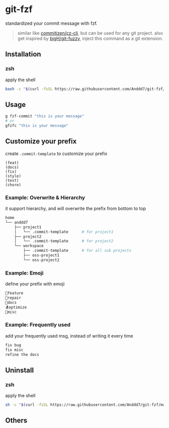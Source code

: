 # git-fzf

standardized your commit message with fzf.

> similar like [commitizen/cz-cli](https://github.com/commitizen/cz-cli), but can be used for any git project.
> also get inspired by [bigH/git-fuzzy](https://github.com/bigH/git-fuzzy), inject this command as a git extension.

## Installation

### zsh

apply the shell

```bash
bash -c "$(curl -fsSL https://raw.githubusercontent.com/Anddd7/git-fzf/main/install.sh)"
```

## Usage

```bash
g fzf-commit "this is your message"
# or
gfzfc "this is your message"
```

## Customize your prefix

create `.commit-template` to customize your prefix

```plain
(feat)
(docs)
(fix)
(style)
(test)
(chore)
```

### Example: Overwrite & Hierarchy

it support hierarchy, and will overwrite the prefix from bottom to top

```sh
home
└── anddd7
    ├── project1
    │   └── .commit-template      # for project1
    ├── project2
    │   └── .commit-template      # for project2
    └── workspace
        ├── .commit-template      # for all sub projects
        ├── oss-project1
        └── oss-project2
```

### Example: Emoji

define your prefix with emoji

```sh
🚀feature
💊repair
📑docs
🏂optimize
🍺misc
```

### Example: Frequently used

add your frequently used msg, instead of writing it every time

```sh
fix bug
fix misc
refine the docs
```

## Uninstall

### zsh

apply the shell

```bash
sh -c "$(curl -fsSL https://raw.githubusercontent.com/Anddd7/git-fzf/main/uninstall.sh)"
```

## Others

